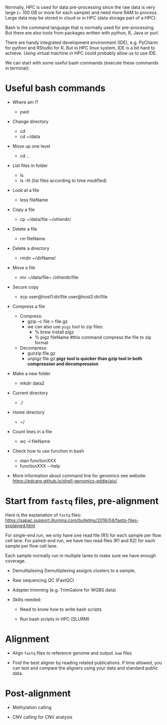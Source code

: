 
Normally, HPC is used for data pre-processing since the raw data is very large
(~ 100 GB or more for each sample) and need more RAM to process. Large data may
be stored in cloud or in HPC (data storage part of a HPC).

Bash is the command language that is normally used for pre-processing. But there
are also tools from packages written with python, R, Java or purl.

There are handy integrated development environment (IDE), e.g. PyCharm for
python and RStudio for R. But in HPC linux system, IDE is a bit hard to
achieve. Using virtual machine in HPC could probably allow us to use IDE.

We can start with some useful bash commands (execute these commands in
terminal):

# Useful bash commands

+ Where am I?
  - pwd

+ Change directory
  - cd
  - cd ~/data

+ Move up one level
  - cd ..

+ List files in folder
  - ls
  - ls -llt (list files according to time modified)

+ Look at a file
  - less fileName

+ Copy a file
  - cp ~/data/file ~/otherdir/

+ Delete a file
  - rm fileName

+ Delete a directory
  - rmdir ~/dirName/

+ Move a file
  - mv ~/data/file~ /otherdir/file

+ Secure copy
  - scp user@host1:dir/file user@host2:dir/file

+ Compress a file
  - Compress:
    - gzip –c file > file.gz
    - we can also use `pigz` tool to zip files:
      - % brew install pigz
      - % pigz fileName  #this command compress the file to zip format
  - Decompress:
    - gunzip file.gz
    - unpigz file.gz
**pigz tool is quicker than gzip tool in both compression and decompression**

+ Make a new folder
  - mkdir data2

+ Current directory
  - ./

+ Home directory
  - ~/

+ Count lines in a file
  - wc –l fileName

+ Check how to use function in bash
  - man functionXXX
  - functionXXX --help

+ More information about command line for genomics see website:
https://edcarp.github.io/shell-genomics-eddie/aio/

# Start from `fastq` files, pre-alignment

Here is the explanation of `fastq` files:
https://sapac.support.illumina.com/bulletins/2016/04/fastq-files-explained.html

For single-end run, we only have one read file (R1) for each sample per flow
cell lane. For paired-end run, we have two read files (R1 and R2) for each
sample per flow cell lane.

Each sample normally run in multiple lanes to make sure we have enough coverage.

+ Demultiplexing
Demultiplexing assigns clusters to a sample,

+ Raw sequencing QC (FastQC)

+ Adapter trimming (e.g. TrimGalore for WGBS data)

+ Skills needed:

  - Need to know how to write bash scripts

  - Run bash scripts in HPC (SLURM)

# Alignment

+ Align `fastq` files to reference genome and output`.bam` files

+ Find the best aligner by reading related publications. If time allowed, you
can test and compare the aligners using your data and standard public data.

# Post-alignment

+ Methylation calling

+ CNV calling for CNV analysis
